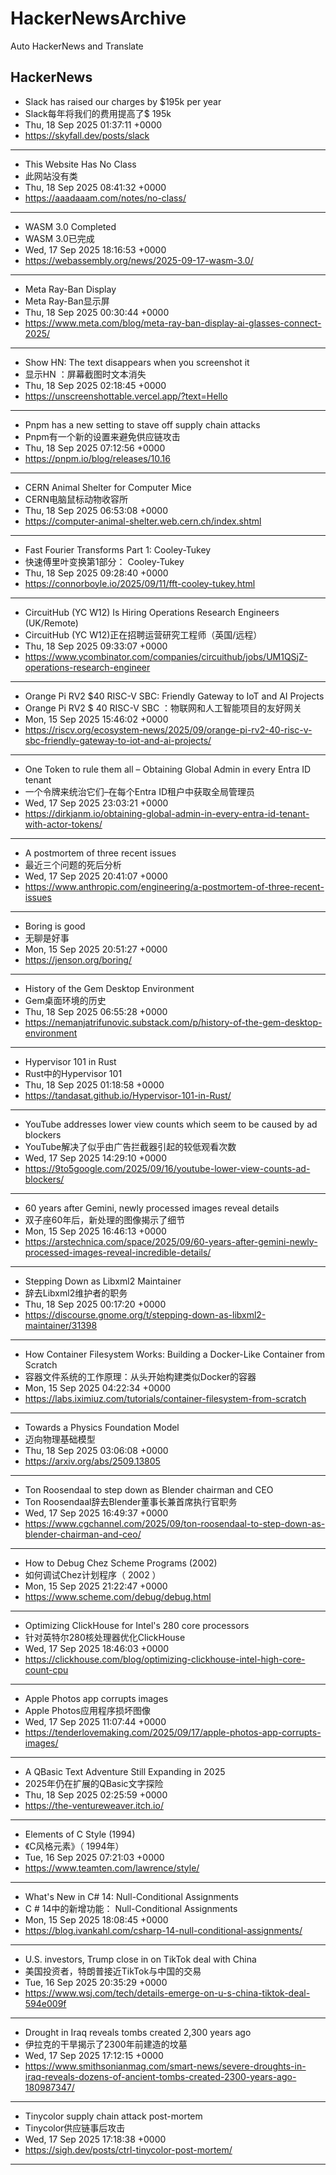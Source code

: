 # HackerNewsArchive
Auto HackerNews and Translate

## HackerNews
* Slack has raised our charges by $195k per year
* Slack每年将我们的费用提高了$ 195k
* Thu, 18 Sep 2025 01:37:11 +0000
* https://skyfall.dev/posts/slack
----
* This Website Has No Class
* 此网站没有类
* Thu, 18 Sep 2025 08:41:32 +0000
* https://aaadaaam.com/notes/no-class/
----
* WASM 3.0 Completed
* WASM 3.0已完成
* Wed, 17 Sep 2025 18:16:53 +0000
* https://webassembly.org/news/2025-09-17-wasm-3.0/
----
* Meta Ray-Ban Display
* Meta Ray-Ban显示屏
* Thu, 18 Sep 2025 00:30:44 +0000
* https://www.meta.com/blog/meta-ray-ban-display-ai-glasses-connect-2025/
----
* Show HN: The text disappears when you screenshot it
* 显示HN ：屏幕截图时文本消失
* Thu, 18 Sep 2025 02:18:45 +0000
* https://unscreenshottable.vercel.app/?text=Hello
----
* Pnpm has a new setting to stave off supply chain attacks
* Pnpm有一个新的设置来避免供应链攻击
* Thu, 18 Sep 2025 07:12:56 +0000
* https://pnpm.io/blog/releases/10.16
----
* CERN Animal Shelter for Computer Mice
* CERN电脑鼠标动物收容所
* Thu, 18 Sep 2025 06:53:08 +0000
* https://computer-animal-shelter.web.cern.ch/index.shtml
----
* Fast Fourier Transforms Part 1: Cooley-Tukey
* 快速傅里叶变换第1部分： Cooley-Tukey
* Thu, 18 Sep 2025 09:28:40 +0000
* https://connorboyle.io/2025/09/11/fft-cooley-tukey.html
----
* CircuitHub (YC W12) Is Hiring Operations Research Engineers (UK/Remote)
* CircuitHub (YC W12)正在招聘运营研究工程师（英国/远程）
* Thu, 18 Sep 2025 09:33:07 +0000
* https://www.ycombinator.com/companies/circuithub/jobs/UM1QSjZ-operations-research-engineer
----
* Orange Pi RV2 $40 RISC-V SBC: Friendly Gateway to IoT and AI Projects
* Orange Pi RV2 $ 40 RISC-V SBC ：物联网和人工智能项目的友好网关
* Mon, 15 Sep 2025 15:46:02 +0000
* https://riscv.org/ecosystem-news/2025/09/orange-pi-rv2-40-risc-v-sbc-friendly-gateway-to-iot-and-ai-projects/
----
* One Token to rule them all – Obtaining Global Admin in every Entra ID tenant
* 一个令牌来统治它们–在每个Entra ID租户中获取全局管理员
* Wed, 17 Sep 2025 23:03:21 +0000
* https://dirkjanm.io/obtaining-global-admin-in-every-entra-id-tenant-with-actor-tokens/
----
* A postmortem of three recent issues
* 最近三个问题的死后分析
* Wed, 17 Sep 2025 20:41:07 +0000
* https://www.anthropic.com/engineering/a-postmortem-of-three-recent-issues
----
* Boring is good
* 无聊是好事
* Mon, 15 Sep 2025 20:51:27 +0000
* https://jenson.org/boring/
----
* History of the Gem Desktop Environment
* Gem桌面环境的历史
* Thu, 18 Sep 2025 06:55:28 +0000
* https://nemanjatrifunovic.substack.com/p/history-of-the-gem-desktop-environment
----
* Hypervisor 101 in Rust
* Rust中的Hypervisor 101
* Thu, 18 Sep 2025 01:18:58 +0000
* https://tandasat.github.io/Hypervisor-101-in-Rust/
----
* YouTube addresses lower view counts which seem to be caused by ad blockers
* YouTube解决了似乎由广告拦截器引起的较低观看次数
* Wed, 17 Sep 2025 14:29:10 +0000
* https://9to5google.com/2025/09/16/youtube-lower-view-counts-ad-blockers/
----
* 60 years after Gemini, newly processed images reveal details
* 双子座60年后，新处理的图像揭示了细节
* Mon, 15 Sep 2025 16:46:13 +0000
* https://arstechnica.com/space/2025/09/60-years-after-gemini-newly-processed-images-reveal-incredible-details/
----
* Stepping Down as Libxml2 Maintainer
* 辞去Libxml2维护者的职务
* Thu, 18 Sep 2025 00:17:20 +0000
* https://discourse.gnome.org/t/stepping-down-as-libxml2-maintainer/31398
----
* How Container Filesystem Works: Building a Docker-Like Container from Scratch
* 容器文件系统的工作原理：从头开始构建类似Docker的容器
* Mon, 15 Sep 2025 04:22:34 +0000
* https://labs.iximiuz.com/tutorials/container-filesystem-from-scratch
----
* Towards a Physics Foundation Model
* 迈向物理基础模型
* Thu, 18 Sep 2025 03:06:08 +0000
* https://arxiv.org/abs/2509.13805
----
* Ton Roosendaal to step down as Blender chairman and CEO
* Ton Roosendaal辞去Blender董事长兼首席执行官职务
* Wed, 17 Sep 2025 16:49:37 +0000
* https://www.cgchannel.com/2025/09/ton-roosendaal-to-step-down-as-blender-chairman-and-ceo/
----
* How to Debug Chez Scheme Programs (2002)
* 如何调试Chez计划程序（ 2002 ）
* Mon, 15 Sep 2025 21:22:47 +0000
* https://www.scheme.com/debug/debug.html
----
* Optimizing ClickHouse for Intel's 280 core processors
* 针对英特尔280核处理器优化ClickHouse
* Wed, 17 Sep 2025 18:46:03 +0000
* https://clickhouse.com/blog/optimizing-clickhouse-intel-high-core-count-cpu
----
* Apple Photos app corrupts images
* Apple Photos应用程序损坏图像
* Wed, 17 Sep 2025 11:07:44 +0000
* https://tenderlovemaking.com/2025/09/17/apple-photos-app-corrupts-images/
----
* A QBasic Text Adventure Still Expanding in 2025
* 2025年仍在扩展的QBasic文字探险
* Thu, 18 Sep 2025 02:25:59 +0000
* https://the-ventureweaver.itch.io/
----
* Elements of C Style (1994)
* 《C风格元素》（ 1994年）
* Tue, 16 Sep 2025 07:21:03 +0000
* https://www.teamten.com/lawrence/style/
----
* What's New in C# 14: Null-Conditional Assignments
* C # 14中的新增功能： Null-Conditional Assignments
* Mon, 15 Sep 2025 18:08:45 +0000
* https://blog.ivankahl.com/csharp-14-null-conditional-assignments/
----
* U.S. investors, Trump close in on TikTok deal with China
* 美国投资者，特朗普接近TikTok与中国的交易
* Tue, 16 Sep 2025 20:35:29 +0000
* https://www.wsj.com/tech/details-emerge-on-u-s-china-tiktok-deal-594e009f
----
* Drought in Iraq reveals tombs created 2,300 years ago
* 伊拉克的干旱揭示了2300年前建造的坟墓
* Wed, 17 Sep 2025 17:12:15 +0000
* https://www.smithsonianmag.com/smart-news/severe-droughts-in-iraq-reveals-dozens-of-ancient-tombs-created-2300-years-ago-180987347/
----
* Tinycolor supply chain attack post-mortem
* Tinycolor供应链事后攻击
* Wed, 17 Sep 2025 17:18:38 +0000
* https://sigh.dev/posts/ctrl-tinycolor-post-mortem/
----

